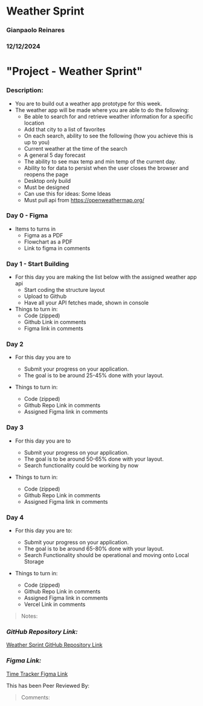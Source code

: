 # Weather Sprint

### Gianpaolo Reinares
### 12/12/2024
# "Project - Weather Sprint"
### Description: 
- You are to build out a weather app prototype for this week.
- The weather app will be made where you are able to do the following:
  * Be able to search for and retrieve weather information for a specific location
  * Add that city to a list of favorites
  * On each search,  ability to see the following (how you achieve this is up to you)
  * Current weather at the time of the search
  * A general 5 day forecast
  * The ability to see max temp and min temp of the current day.
  * Ability to for data to persist when the user closes the browser and reopens the page
  * Desktop only build
  * Must be designed
  * Can use this for ideas: Some Ideas
  * Must pull api from https://openweathermap.org/

### Day 0 - Figma
- Items to turns in 
  * Figma as a PDF
  * Flowchart as a PDF
  * Link to figma in comments 

### Day 1 - Start Building
- For this day you are making the list below with the assigned weather app api
  * Start coding the structure layout
  * Upload to Github
  * Have all your API fetches made, shown in console
- Things to turn in:
  * Code (zipped)
  * Github Link in comments
  * Figma link in comments

### Day 2
- For this day you are to
  * Submit your progress on your application.
  * The goal is to be around 25-45% done with your layout.

- Things to turn in:
  * Code (zipped)
  * Github Repo Link in comments
  * Assigned Figma link in comments

### Day 3
- For this day you are to
  * Submit your progress on your application.
  * The goal is to be around 50-65% done with your layout.
  * Search functionality could be working by now

- Things to turn in:
  * Code (zipped)
  * Github Repo Link in comments
  * Assigned Figma link in comments

### Day 4
- For this day you are to:
  * Submit your progress on your application.
  * The goal is to be around 65-80% done with your layout.
  * Search Functionality should be operational and moving onto Local Storage

- Things to turn in:
  * Code (zipped)
  * Github Repo Link in comments
  * Assigned Figma link in comments
  * Vercel Link in comments 

> Notes: 

### _GitHub Repository Link:_
[Weather Sprint GitHub Repository Link](https://github.com/MandoxaElemental/WeatherSprint-Trade)
### _Figma Link:_
[Time Tracker Figma Link](https://www.figma.com/design/YAcbIEAs6E8c18GKTALVet/Weather?node-id=16-5219&t=j8DH5YJgVjikILWt-1)

This has been Peer Reviewed By: 
> Comments: 
